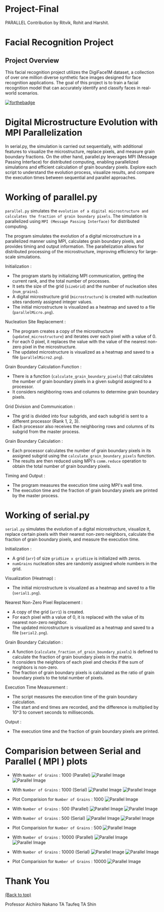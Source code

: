 # Project-Final
PARALLEL Contribution by Ritvik, Rohit and Harshit.

# Facial Recognition Project

## Project Overview

This facial recognition project utilizes the DigiFace1M dataset, a collection of over one million diverse synthetic face images designed for face recognition applications. The goal of this project is to train a facial recognition model that can accurately identify and classify faces in real-world scenarios.



[![forthebadge](http://forthebadge.com/images/badges/built-with-love.svg)](http://forthebadge.com)

# Digital Microstructure Evolution with MPI Parallelization
In serial.py, the simulation is carried out sequentially, with additional features to visualize the microstructure, replace pixels, and measure grain boundary fractions. On the other hand, parallel.py leverages MPI (Message Passing Interface) for distributed computing, enabling parallelized simulations and efficient calculation of grain boundary pixels. Explore each script to understand the evolution process, visualize results, and compare the execution times between sequential and parallel approaches.



# Working of parallel.py

`parallel.py` simulates the `evolution of a digital microstructure and calculates the fraction of grain boundary pixels`. The simulation is parallelized using `MPI (Message Passing Interface)` for distributed computing.

The program simulates the evolution of a digital microstructure in a parallelized manner using MPI, calculates grain boundary pixels, and provides timing and output information. The parallelization allows for distributed processing of the microstructure, improving efficiency for large-scale simulations.

Initialization :
   - The program starts by initializing MPI communication, getting the current rank, and the total number of processes.
   - It sets the size of the grid (`sizeGrid`) and the number of nucleation sites (`num_grains`).
   - A digital microstructure grid (`microstructure`) is created with nucleation sites randomly assigned integer values.
   - The initial microstructure is visualized as a heatmap and saved to a file (`parallelMicro.png`).

Nucleation Site Replacement :
   - The program creates a copy of the microstructure (`updated_microstructure`) and iterates over each pixel with a value of 0.
   - For each 0 pixel, it replaces the value with the value of the nearest non-zero pixel in the microstructure.
   - The updated microstructure is visualized as a heatmap and saved to a file (`parallelMicro2.png`).

Grain Boundary Calculation Function :
   - There is a function (`calculate_grain_boundary_pixels`) that calculates the number of grain boundary pixels in a given subgrid assigned to a processor.
   - It considers neighboring rows and columns to determine grain boundary pixels.

Grid Division and Communication :
   - The grid is divided into four subgrids, and each subgrid is sent to a different processor (Rank 1, 2, 3).
   - Each processor also receives the neighboring rows and columns of its subgrid from the master process.

Grain Boundary Calculation :
   - Each processor calculates the number of grain boundary pixels in its assigned subgrid using the `calculate_grain_boundary_pixels` function.
   - The results are then reduced using MPI's `comm.reduce` operation to obtain the total number of grain boundary pixels.

Timing and Output :
   - The program measures the execution time using MPI's wall time.
   - The execution time and the fraction of grain boundary pixels are printed by the master process.



# Working of serial.py

`serial.py` simulates the evolution of a digital microstructure, visualize it, replace certain pixels with their nearest non-zero neighbors, calculate the fraction of grain boundary pixels, and measure the execution time. 

Initialization :
   -  A grid (`arr`) of size `gridSize x gridSize` is initialized with zeros.
   - `numGrains` nucleation sites are randomly assigned whole numbers in the grid.

Visualization (Heatmap) :
   - The initial microstructure is visualized as a heatmap and saved to a file (`serial1.png`).

Nearest Non-Zero Pixel Replacement : 
   - A copy of the grid (`arr1`) is created.
   - For each pixel with a value of 0, it is replaced with the value of its nearest non-zero neighbor.
   - The updated microstructure is visualized as a heatmap and saved to a file (`serial2.png`).

 Grain Boundary Calculation :
   - A function (`calculate_fraction_of_grain_boundary_pixels`) is defined to calculate the fraction of grain boundary pixels in the matrix.
   - It considers the neighbors of each pixel and checks if the sum of neighbors is non-zero.
   - The fraction of grain boundary pixels is calculated as the ratio of grain boundary pixels to the total number of pixels.

Execution Time Measurement :
   - The script measures the execution time of the grain boundary calculation.
   - The start and end times are recorded, and the difference is multiplied by 10^3 to convert seconds to milliseconds.

Output :
   - The execution time and the fraction of grain boundary pixels are printed.


# Comparision between Serial and Parallel ( MPI ) plots

- With `Number of Grains` : 1000 (Parallel)
  ![Parallel Image](DigitalMicrostructures/n-1000/parallel1-1000.png) 
  ![Parallel Image](DigitalMicrostructures/n-1000/parallel2-1000.png)
- With `Number of Grains` : 1000 (Serial)
  ![Parallel Image](DigitalMicrostructures/n-1000/serial1-1000.png)
  ![Parallel Image](DigitalMicrostructures/n-1000/serial2-1000.png)
- Plot Comparision for `Number of Grains` : 1000
  ![Parallel Image](DigitalMicrostructures/n-1000/n1000.png)

- With `Number of Grains` : 500 (Parallel)
  ![Parallel Image](DigitalMicrostructures/n-500/parallel1-500.png)
  ![Parallel Image](DigitalMicrostructures/n-500/parallel2-500.png)
- With `Number of Grains` : 500 (Serial)
  ![Parallel Image](DigitalMicrostructures/n-500/serial1-500.png)
  ![Parallel Image](DigitalMicrostructures/n-500/serial2-500.png)
- Plot Comparision for `Number of Grains` : 500
  ![Parallel Image](DigitalMicrostructures/n-500/n500.png)

- With `Number of Grains` : 10000 (Parallel)
  ![Parallel Image](DigitalMicrostructures/n-10000/parallel1-10000.png)
  ![Parallel Image](DigitalMicrostructures/n-10000/parallel2-10000.png)
- With `Number of Grains` : 10000 (Serial)
  ![Parallel Image](DigitalMicrostructures/n-10000/serial1-10000.png)
  ![Parallel Image](DigitalMicrostructures/n-10000/serial2-10000.png)
- Plot Comparision for `Number of Grains` : 10000
  ![Parallel Image](DigitalMicrostructures/n-10000/n10000.png)








# Thank You
[(Back to top)](#table-of-contents)



Professor Aichiiro Nakano
TA Taufeq
TA Shin


